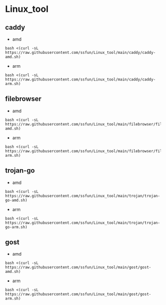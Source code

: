 # Linux_tool

## caddy
- amd
```
bash <(curl -sL https://raw.githubusercontent.com/ssfun/Linux_tool/main/caddy/caddy-amd.sh)
```
- arm
```
bash <(curl -sL https://raw.githubusercontent.com/ssfun/Linux_tool/main/caddy/caddy-arm.sh)
```

## filebrowser
- amd
```
bash <(curl -sL https://raw.githubusercontent.com/ssfun/Linux_tool/main/filebrowser/filebrowser-amd.sh)
```
- arm
```
bash <(curl -sL https://raw.githubusercontent.com/ssfun/Linux_tool/main/filebrowser/filebrowser-arm.sh)
```

## trojan-go
- amd
```
bash <(curl -sL https://raw.githubusercontent.com/ssfun/Linux_tool/main/trojan/trojan-go-amd.sh)
```
- arm
```
bash <(curl -sL https://raw.githubusercontent.com/ssfun/Linux_tool/main/trojan/trojan-go-arm.sh)
```

## gost
- amd
```
bash <(curl -sL https://raw.githubusercontent.com/ssfun/Linux_tool/main/gost/gost-amd.sh)
```
- arm
```
bash <(curl -sL https://raw.githubusercontent.com/ssfun/Linux_tool/main/gost/gost-arm.sh)
```
